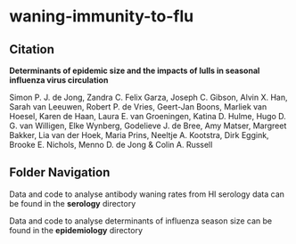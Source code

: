 # waning-immunity-to-flu

## Citation

**Determinants of epidemic size and the impacts of lulls in seasonal influenza virus circulation**

Simon P. J. de Jong, Zandra C. Felix Garza, Joseph C. Gibson, Alvin X. Han, Sarah van Leeuwen, Robert P. de Vries, Geert-Jan Boons, Marliek van Hoesel, Karen de Haan, Laura E. van Groeningen, Katina D. Hulme, Hugo D. G. van Willigen, Elke Wynberg, Godelieve J. de Bree, Amy Matser, Margreet Bakker, Lia van der Hoek, Maria Prins, Neeltje A. Kootstra, Dirk Eggink, Brooke E. Nichols, Menno D. de Jong & Colin A. Russell


## Folder Navigation

Data and code to analyse antibody waning rates from HI serology data can be found in the **serology** directory

Data and code to analyse determinants of influenza season size can be found in the **epidemiology** directory
